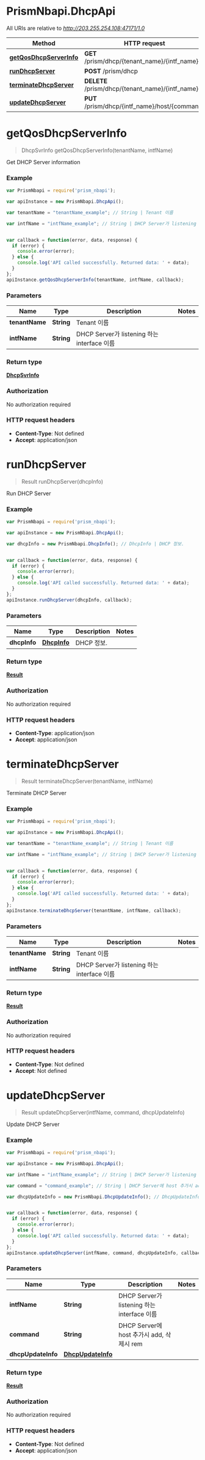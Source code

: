 # PrismNbapi.DhcpApi

All URIs are relative to *http://203.255.254.108:47171/1.0*

Method | HTTP request | Description
------------- | ------------- | -------------
[**getQosDhcpServerInfo**](DhcpApi.md#getQosDhcpServerInfo) | **GET** /prism/dhcp/{tenant_name}/{intf_name} | 
[**runDhcpServer**](DhcpApi.md#runDhcpServer) | **POST** /prism/dhcp | 
[**terminateDhcpServer**](DhcpApi.md#terminateDhcpServer) | **DELETE** /prism/dhcp/{tenant_name}/{intf_name} | 
[**updateDhcpServer**](DhcpApi.md#updateDhcpServer) | **PUT** /prism/dhcp/{intf_name}/host/{command} | 


<a name="getQosDhcpServerInfo"></a>
# **getQosDhcpServerInfo**
> DhcpSvrInfo getQosDhcpServerInfo(tenantName, intfName)



Get DHCP Server information

### Example
```javascript
var PrismNbapi = require('prism_nbapi');

var apiInstance = new PrismNbapi.DhcpApi();

var tenantName = "tenantName_example"; // String | Tenant 이름

var intfName = "intfName_example"; // String | DHCP Server가 listening 하는 interface 이름


var callback = function(error, data, response) {
  if (error) {
    console.error(error);
  } else {
    console.log('API called successfully. Returned data: ' + data);
  }
};
apiInstance.getQosDhcpServerInfo(tenantName, intfName, callback);
```

### Parameters

Name | Type | Description  | Notes
------------- | ------------- | ------------- | -------------
 **tenantName** | **String**| Tenant 이름 | 
 **intfName** | **String**| DHCP Server가 listening 하는 interface 이름 | 

### Return type

[**DhcpSvrInfo**](DhcpSvrInfo.md)

### Authorization

No authorization required

### HTTP request headers

 - **Content-Type**: Not defined
 - **Accept**: application/json

<a name="runDhcpServer"></a>
# **runDhcpServer**
> Result runDhcpServer(dhcpInfo)



Run DHCP Server

### Example
```javascript
var PrismNbapi = require('prism_nbapi');

var apiInstance = new PrismNbapi.DhcpApi();

var dhcpInfo = new PrismNbapi.DhcpInfo(); // DhcpInfo | DHCP 정보.


var callback = function(error, data, response) {
  if (error) {
    console.error(error);
  } else {
    console.log('API called successfully. Returned data: ' + data);
  }
};
apiInstance.runDhcpServer(dhcpInfo, callback);
```

### Parameters

Name | Type | Description  | Notes
------------- | ------------- | ------------- | -------------
 **dhcpInfo** | [**DhcpInfo**](DhcpInfo.md)| DHCP 정보. | 

### Return type

[**Result**](Result.md)

### Authorization

No authorization required

### HTTP request headers

 - **Content-Type**: application/json
 - **Accept**: application/json

<a name="terminateDhcpServer"></a>
# **terminateDhcpServer**
> Result terminateDhcpServer(tenantName, intfName)



Terminate DHCP Server

### Example
```javascript
var PrismNbapi = require('prism_nbapi');

var apiInstance = new PrismNbapi.DhcpApi();

var tenantName = "tenantName_example"; // String | Tenant 이름

var intfName = "intfName_example"; // String | DHCP Server가 listening 하는 interface 이름


var callback = function(error, data, response) {
  if (error) {
    console.error(error);
  } else {
    console.log('API called successfully. Returned data: ' + data);
  }
};
apiInstance.terminateDhcpServer(tenantName, intfName, callback);
```

### Parameters

Name | Type | Description  | Notes
------------- | ------------- | ------------- | -------------
 **tenantName** | **String**| Tenant 이름 | 
 **intfName** | **String**| DHCP Server가 listening 하는 interface 이름 | 

### Return type

[**Result**](Result.md)

### Authorization

No authorization required

### HTTP request headers

 - **Content-Type**: Not defined
 - **Accept**: Not defined

<a name="updateDhcpServer"></a>
# **updateDhcpServer**
> Result updateDhcpServer(intfName, command, dhcpUpdateInfo)



Update DHCP Server

### Example
```javascript
var PrismNbapi = require('prism_nbapi');

var apiInstance = new PrismNbapi.DhcpApi();

var intfName = "intfName_example"; // String | DHCP Server가 listening 하는 interface 이름

var command = "command_example"; // String | DHCP Server에 host 추가시 add, 삭제시 rem

var dhcpUpdateInfo = new PrismNbapi.DhcpUpdateInfo(); // DhcpUpdateInfo | 


var callback = function(error, data, response) {
  if (error) {
    console.error(error);
  } else {
    console.log('API called successfully. Returned data: ' + data);
  }
};
apiInstance.updateDhcpServer(intfName, command, dhcpUpdateInfo, callback);
```

### Parameters

Name | Type | Description  | Notes
------------- | ------------- | ------------- | -------------
 **intfName** | **String**| DHCP Server가 listening 하는 interface 이름 | 
 **command** | **String**| DHCP Server에 host 추가시 add, 삭제시 rem | 
 **dhcpUpdateInfo** | [**DhcpUpdateInfo**](DhcpUpdateInfo.md)|  | 

### Return type

[**Result**](Result.md)

### Authorization

No authorization required

### HTTP request headers

 - **Content-Type**: Not defined
 - **Accept**: application/json

